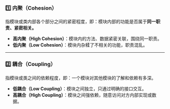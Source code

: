 ### 1️⃣ **内聚（Cohesion）**

指模块或类内部各个部分之间的紧密程度，即：模块内部的功能是否属于**同一职责、紧密相关。**
- **高内聚（High Cohesion）**：模块内的方法、数据紧密关联，围绕同一职责。
- **低内聚（Low Cohesion）**：模块内杂糅了不相关的功能，职责混乱。

---

### 2️⃣ **耦合（Coupling）**

指模块或类之间的依赖程度，即：一个模块对其他模块的了解和依赖有多深。
- **低耦合（Low Coupling）**：模块之间独立，只通过明确的接口交互。
- **高耦合（High Coupling）**：模块之间强依赖，随意访问对方内部实现或数据。